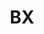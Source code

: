 --- 
title: "BX"
publishdate: "2019-8-21T16:48:46+02:00"
src: "https://365manga.net/manga/bx"
image: "https://data.365manga.net/images/thumbnails/6460-bx.jpg"
description: "This is a story about a boxer who aspires to become a champion. One day as he is taking a walk he meets a woman... and then?"
---